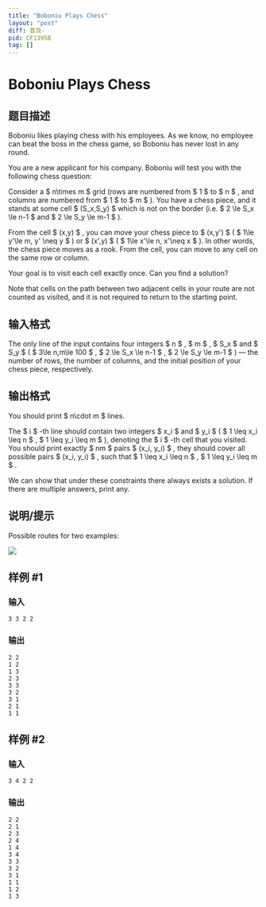 ```yaml
---
title: "Boboniu Plays Chess"
layout: "post"
diff: 普及-
pid: CF1395B
tag: []
---
```


# Boboniu Plays Chess

## 题目描述

Boboniu likes playing chess with his employees. As we know, no employee can beat the boss in the chess game, so Boboniu has never lost in any round.

You are a new applicant for his company. Boboniu will test you with the following chess question:

Consider a $ n\times m $ grid (rows are numbered from $ 1 $ to $ n $ , and columns are numbered from $ 1 $ to $ m $ ). You have a chess piece, and it stands at some cell $ (S_x,S_y) $ which is not on the border (i.e. $ 2 \le S_x \le n-1 $ and $ 2       \le S_y \le m-1 $ ).

From the cell $ (x,y) $ , you can move your chess piece to $ (x,y') $ ( $ 1\le y'\le m, y' \neq y $ ) or $ (x',y) $ ( $ 1\le x'\le n, x'\neq x $ ). In other words, the chess piece moves as a rook. From the cell, you can move to any cell on the same row or column.

Your goal is to visit each cell exactly once. Can you find a solution?

Note that cells on the path between two adjacent cells in your route are not counted as visited, and it is not required to return to the starting point.

## 输入格式

The only line of the input contains four integers $ n $ , $ m $ , $ S_x $ and $ S_y $ ( $ 3\le n,m\le 100 $ , $ 2 \le       S_x \le n-1 $ , $ 2 \le S_y \le m-1 $ ) — the number of rows, the number of columns, and the initial position of your chess piece, respectively.

## 输出格式

You should print $ n\cdot m $ lines.

The $ i $ -th line should contain two integers $ x_i $ and $ y_i $ ( $ 1 \leq x_i \leq n $ , $ 1 \leq y_i \leq m $ ), denoting the $ i $ -th cell that you visited. You should print exactly $ nm $ pairs $ (x_i, y_i) $ , they should cover all possible pairs $ (x_i, y_i) $ , such that $ 1 \leq x_i \leq       n $ , $ 1 \leq y_i \leq m $ .

We can show that under these constraints there always exists a solution. If there are multiple answers, print any.

## 说明/提示

Possible routes for two examples:

  ![](https://cdn.luogu.com.cn/upload/vjudge_pic/CF1395B/c064004f0504fcb32a549da42e8ef5b0adb837cd.png)

## 样例 #1

### 输入

```
3 3 2 2
```

### 输出

```
2 2
1 2
1 3
2 3
3 3
3 2
3 1
2 1
1 1
```

## 样例 #2

### 输入

```
3 4 2 2
```

### 输出

```
2 2
2 1
2 3
2 4
1 4
3 4
3 3
3 2
3 1
1 1
1 2
1 3
```

